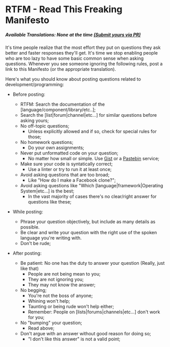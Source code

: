 # RTFM - **R**ead **T**his **F**reaking **M**anifesto

##### Available Translations: None at the time [(Submit yours via PR)](https://github.com/galvao/RTFM)

It's time people realize that the most effort they put on questions they ask better and faster responses they'll get.
It's time we stop enabling people who are too lazy to have some basic common sense when asking questions.
Whenever you see someone ignoring the following rules, post a link to this Manifesto (or the appropriate translation).

Here's what you should know about posting questions related to development/programming:

* Before posting:
  * RTFM: Search the documentation of the [language/component/library/etc..];
  * Search the [list|forum|channel|etc...] for similar questions before asking yours;
  * No off-topic questions;
    * Unless explicitly allowed and if so, check for special rules for those;
  * No homework questions;
    * Do your own assignments;
  * Never put unformatted code on your question;
    * No matter how small or simple. Use [Gist](http://gist.github.com/) or a [Pastebin](https://en.wikipedia.org/wiki/Pastebin) service;
  * Make sure your code is syntatically correct;
    * Use a linter or try to run it at least once;
  * Avoid asking questions that are too broad; 
    * Like "How do I make a Facebook clone?";
  * Avoid asking questions like "Which [language|framework|Operating System|etc...] is the best; 
    * In the vast majority of cases there's no clear/right answer for questions like these;

* While posting:
  * Phrase your question objectively, but include as many details as possible.
  * Be clear and write your question with the right use of the spoken language you're writing with.
  * Don't be rude;

* After posting:
  * Be patient: No one has the duty to answer your question (Really, just like that)
    * People are not being mean to you;
    * They are not ignoring you;
    * They may not know the answer;
  * No begging;
    * You're not the boss of anyone;
    * Whining won't help;
    * Taunting or being rude won't help either;
    * Remember: People on [lists|forums|channels|etc...] don't work for you;
  * No "bumping" your question;
    * Read above;
  * Don't argue with an answer without good reason for doing so;
    * "I don't like this answer" is not a valid point;
